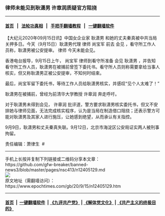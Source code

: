 ### 律师未能见到耿潇男 许章润质疑官方阻挠
------------------------

#### [首页](https://github.com/gfw-breaker/banned-news3/blob/master/README.md) &nbsp;&nbsp;|&nbsp;&nbsp; [法轮功真相](https://github.com/begood0513/basic/blob/master/README.md)  &nbsp;&nbsp;|&nbsp;&nbsp; [手把手翻墙教程](https://github.com/gfw-breaker/guides/wiki)  &nbsp;&nbsp;|&nbsp;&nbsp; [一键翻墙软件](https://github.com/gfw-breaker/nogfw/blob/master/README.md)  



<div><p>
 【大纪元2020年09月15日讯】中国女企业家
 <ok href="https://www.epochtimes.com/gb/tag/%E8%80%BF%E6%BD%87%E7%94%B7.html">
  耿潇男
 </ok>
 和她的丈夫秦真被中共当局关押多日。今天（9月15日）耿潇男代理
 <ok href="https://www.epochtimes.com/gb/tag/%E5%BE%8B%E5%B8%88.html">
  律师
 </ok>
 <ok href="https://www.epochtimes.com/gb/tag/%E5%B0%9A%E5%AE%9D%E5%86%9B.html">
  尚宝军
 </ok>
 前去
 <ok href="https://www.epochtimes.com/gb/tag/%E4%BC%9A%E8%A7%81.html">
  会见
 </ok>
 ，看守所工作人员称，耿潇男被公安提审。
 <ok href="https://www.epochtimes.com/gb/tag/%E5%BE%8B%E5%B8%88.html">
  律师
 </ok>
 今天未能会见。
</p>
<p>
 香港电台报导，9月15日上午，
 <ok href="https://www.epochtimes.com/gb/tag/%E5%B0%9A%E5%AE%9D%E5%86%9B.html">
  尚宝军
 </ok>
 律师到看守所准备
 <ok href="https://www.epochtimes.com/gb/tag/%E4%BC%9A%E8%A7%81.html">
  会见
 </ok>
 <ok href="https://www.epochtimes.com/gb/tag/%E8%80%BF%E6%BD%87%E7%94%B7.html">
  耿潇男
 </ok>
 ，并告知看守所工作人员，耿潇男在被捕前曾签下委托书。看守所人员则称需要拿给当事人核实，但又称耿潇男正被公安提审，不知何时结束。
</p>
<p>
 最后，尚宝军留下委托书，等待工作人员给耿潇男核实，并感叹“见个人太难了！”
</p>
<p>
 耿潇男在被捕前，曾经为前清华大学教授
 <ok href="https://www.epochtimes.com/gb/tag/%E8%AE%B8%E7%AB%A0%E6%B6%A6.html">
  许章润
 </ok>
 奔走呼吁。
</p>
<p>
 对于耿潇男未得到会见，
 <ok href="https://www.epochtimes.com/gb/tag/%E8%AE%B8%E7%AB%A0%E6%B6%A6.html">
  许章润
 </ok>
 批评道，警方要求耿潇男核实委托书，但又不安排她与律师见面，无法完成核实程序，认为是当局在制造借口阻挠；还表示警方可能对耿潇男及其家人进行施压，让她感到绝望，从而承认有关指控。
</p>
<p>
 9月9日，耿潇男和丈夫秦真失联。9月12日，北京市海淀区公安局证实两人被刑事拘留。
</p>
<p>
 责任编辑：萧律生  #
</p>
</div>
<hr/>
手机上长按并复制下列链接或二维码分享本文章：<br/>
https://github.com/gfw-breaker/banned-news3/blob/master/pages/nsc413/n12405129.md <br/>
<a href='https://github.com/gfw-breaker/banned-news3/blob/master/pages/nsc413/n12405129.md'><img src='https://github.com/gfw-breaker/banned-news3/blob/master/pages/nsc413/n12405129.md.png'/></a> <br/>
原文地址（需翻墙访问）：https://www.epochtimes.com/gb/20/9/15/n12405129.htm


------------------------
#### [首页](https://github.com/gfw-breaker/banned-news3/blob/master/README.md) &nbsp;|&nbsp; [一键翻墙软件](https://github.com/gfw-breaker/nogfw/blob/master/README.md) &nbsp;| [《九评共产党》](https://github.com/gfw-breaker/9ping.md/blob/master/README.md#九评之一评共产党是什么) | [《解体党文化》](https://github.com/gfw-breaker/jtdwh.md/blob/master/README.md) | [《共产主义的终极目的》](https://github.com/gfw-breaker/gczydzjmd.md/blob/master/README.md)


<img src='http://gfw-breaker.win/banned-news3/pages/nsc413/n12405129.md' width='0px' height='0px'/>